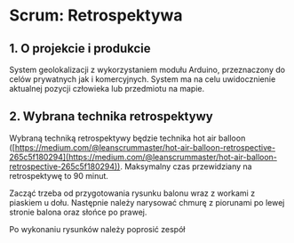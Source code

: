 # Scrum: Retrospektywa

## 1. O projekcie i produkcie

System geolokalizacji z wykorzystaniem modułu Arduino, przeznaczony do celów prywatnych jak i komercyjnych. System ma na celu uwidocznienie aktualnej pozycji człowieka lub przedmiotu na mapie.

## 2. Wybrana technika retrospektywy

Wybraną techniką retrospektywy będzie technika hot air balloon ([https://medium.com/@leanscrummaster/hot-air-balloon-retrospective-265c5f180294](https://medium.com/@leanscrummaster/hot-air-balloon-retrospective-265c5f180294)). Maksymalny czas przewidziany na retrospektywę to 90 minut. 

Zacząć trzeba od przygotowania rysunku balonu wraz z workami z piaskiem u dołu. Następnie należy narysować chmurę z piorunami po lewej stronie balona oraz słońce po prawej. 

Po wykonaniu rysunków należy poprosić zespół 
<!--stackedit_data:
eyJoaXN0b3J5IjpbODI4ODg4NjUzLDE1MTQ0NzgyMTAsLTExOD
Q2MjU3MDddfQ==
-->